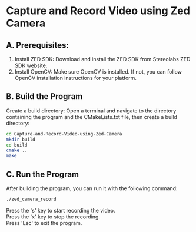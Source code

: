 # Capture and Record Video using Zed Camera

## A. Prerequisites:

  1. Install ZED SDK:
      Download and install the ZED SDK from Stereolabs ZED SDK website.
  2. Install OpenCV:
      Make sure OpenCV is installed. If not, you can follow OpenCV installation instructions for your platform.
## B. Build the Program
Create a build directory: Open a terminal and navigate to the directory containing the program and the CMakeLists.txt file, then create a build directory:

``` bash
cd Capture-and-Record-Video-using-Zed-Camera
mkdir build
cd build
cmake ..
make
```
## C. Run the Program
After building the program, you can run it with the following command:
```bash
./zed_camera_record
```

Press the 's' key to start recording the video.  
Press the 'x' key to stop the recording.  
Press 'Esc' to exit the program.
